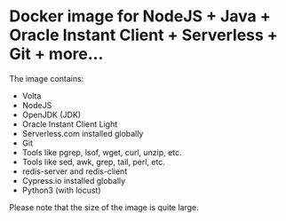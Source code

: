 # Docker image for NodeJS + Java + Oracle Instant Client + Serverless + Git + more...

The image contains:

- Volta
- NodeJS
- OpenJDK (JDK)
- Oracle Instant Client Light
- Serverless.com installed globally
- Git
- Tools like pgrep, lsof, wget, curl, unzip, etc.
- Tools like sed, awk, grep, tail, perl, etc.
- redis-server and redis-client
- Cypress.io installed globally
- Python3 (with locust)

Please note that the size of the image is quite large.

